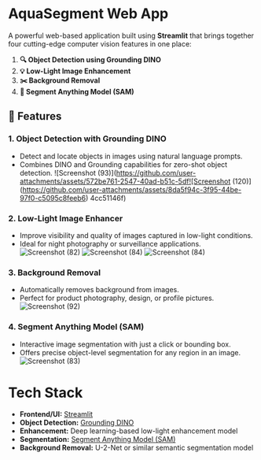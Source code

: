 #  AquaSegment Web App

A powerful web-based application built using **Streamlit** that brings together four cutting-edge computer vision features in one place:

1. **🔍 Object Detection using Grounding DINO**
2. **💡 Low-Light Image Enhancement**
3. **✂️ Background Removal**
4. **🎯 Segment Anything Model (SAM)**

## 🚀 Features

### 1. Object Detection with Grounding DINO
- Detect and locate objects in images using natural language prompts.
- Combines DINO and Grounding capabilities for zero-shot object detection.
![Screenshot (93)](https://github.com/user-attachments/assets/572be761-2547-40ad-b51c-5df![Screenshot (120)](https://github.com/user-attachments/assets/8da5f94c-3f95-44be-97f0-c5095c8feeb6)
4cc51146f)

### 2. Low-Light Image Enhancer
- Improve visibility and quality of images captured in low-light conditions.
- Ideal for night photography or surveillance applications.
![Screenshot (82)](https://github.com/user-attachments/assets/a74908d1-30ff-4825-b669-41e12483b0a6)
![Screenshot (84)](https://github.com/user-attachments/assets/796fd07a-2eaf-4106-ad89-a3f8bbd64b69)
![Screenshot (84)](https://github.com/user-attachments/assets/8ca831e5-2f39-4ac7-a091-97346fa0c34b)


### 3. Background Removal
- Automatically removes background from images.
- Perfect for product photography, design, or profile pictures.
![Screenshot (92)](https://github.com/user-attachments/assets/ee87d07f-3375-49c1-9097-fe6b11bd7fd8)

### 4. Segment Anything Model (SAM)
- Interactive image segmentation with just a click or bounding box.
- Offers precise object-level segmentation for any region in an image.
![Screenshot (83)](https://github.com/user-attachments/assets/bf1448f1-cbbc-4193-bad5-f8f550541754)

#  Tech Stack

- **Frontend/UI:** [Streamlit](https://streamlit.io/)
- **Object Detection:** [Grounding DINO](https://github.com/IDEA-Research/GroundingDINO)
- **Enhancement:** Deep learning-based low-light enhancement model
- **Segmentation:** [Segment Anything Model (SAM)](https://github.com/facebookresearch/segment-anything)
- **Background Removal:** U-2-Net or similar semantic segmentation model


